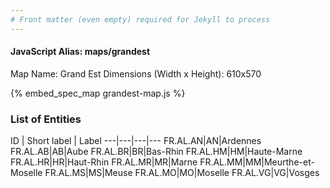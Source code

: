 ```yaml
---
# Front matter (even empty) required for Jekyll to process
---
```


#### JavaScript Alias: maps/grandest

Map Name: Grand Est
Dimensions (Width x Height): 610x570



{% embed_spec_map grandest-map.js %}

### List of Entities

ID | Short label | Label
---|---|---|---
FR.AL.AN|AN|Ardennes
FR.AL.AB|AB|Aube
FR.AL.BR|BR|Bas-Rhin
FR.AL.HM|HM|Haute-Marne
FR.AL.HR|HR|Haut-Rhin
FR.AL.MR|MR|Marne
FR.AL.MM|MM|Meurthe-et-Moselle
FR.AL.MS|MS|Meuse
FR.AL.MO|MO|Moselle
FR.AL.VG|VG|Vosges